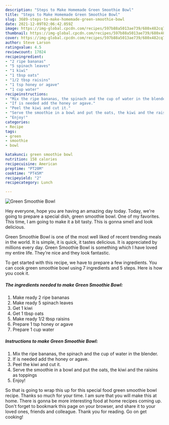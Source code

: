 ```yaml
---
description: "Steps to Make Homemade Green Smoothie Bowl"
title: "Steps to Make Homemade Green Smoothie Bowl"
slug: 3689-steps-to-make-homemade-green-smoothie-bowl
date: 2021-12-09T02:06:42.059Z
image: https://img-global.cpcdn.com/recipes/597b88a5013ae739/680x482cq70/green-smoothie-bowl-recipe-main-photo.jpg
thumbnail: https://img-global.cpcdn.com/recipes/597b88a5013ae739/680x482cq70/green-smoothie-bowl-recipe-main-photo.jpg
cover: https://img-global.cpcdn.com/recipes/597b88a5013ae739/680x482cq70/green-smoothie-bowl-recipe-main-photo.jpg
author: Steve Larson
ratingvalue: 4.5
reviewcount: 17024
recipeingredient:
- "2 ripe bananas"
- "5 spinach leaves"
- "1 kiwi"
- "1 tbsp oats"
- "1/2 tbsp raisins"
- "1 tsp honey or agave"
- "1 cup water"
recipeinstructions:
- "Mix the ripe bananas, the spinach and the cup of water in the blender."
- "If is needed add the honey or agave."
- "Peel the kiwi and cut it."
- "Serve the smoothie in a bowl and put the oats, the kiwi and the raisins as toppings"
- "Enjoy!"
categories:
- Recipe
tags:
- green
- smoothie
- bowl

katakunci: green smoothie bowl 
nutrition: 158 calories
recipecuisine: American
preptime: "PT20M"
cooktime: "PT45M"
recipeyield: "2"
recipecategory: Lunch

---
```



![Green Smoothie Bowl](https://img-global.cpcdn.com/recipes/597b88a5013ae739/680x482cq70/green-smoothie-bowl-recipe-main-photo.jpg)

Hey everyone, hope you are having an amazing day today. Today, we're going to prepare a special dish, green smoothie bowl. One of my favorites. This time, I am going to make it a bit tasty. This is gonna smell and look delicious.

Green Smoothie Bowl is one of the most well liked of recent trending meals in the world. It is simple, it is quick, it tastes delicious. It is appreciated by millions every day. Green Smoothie Bowl is something which I have loved my entire life. They're nice and they look fantastic.




To get started with this recipe, we have to prepare a few ingredients. You can cook green smoothie bowl using 7 ingredients and 5 steps. Here is how you cook it.

<!--inarticleads1-->

##### The ingredients needed to make Green Smoothie Bowl:

1. Make ready 2 ripe bananas
1. Make ready 5 spinach leaves
1. Get 1 kiwi
1. Get 1 tbsp oats
1. Make ready 1/2 tbsp raisins
1. Prepare 1 tsp honey or agave
1. Prepare 1 cup water




<!--inarticleads2-->

##### Instructions to make Green Smoothie Bowl:

1. Mix the ripe bananas, the spinach and the cup of water in the blender.
1. If is needed add the honey or agave.
1. Peel the kiwi and cut it.
1. Serve the smoothie in a bowl and put the oats, the kiwi and the raisins as toppings
1. Enjoy!




So that is going to wrap this up for this special food green smoothie bowl recipe. Thanks so much for your time. I am sure that you will make this at home. There is gonna be more interesting food at home recipes coming up. Don't forget to bookmark this page on your browser, and share it to your loved ones, friends and colleague. Thank you for reading. Go on get cooking!
